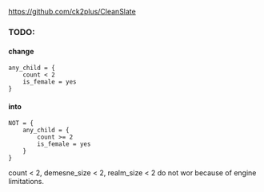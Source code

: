 https://github.com/ck2plus/CleanSlate

### TODO:
#### change
```
any_child = {
	count < 2
	is_female = yes
}
```
#### into
```
NOT = {
	any_child = {
		count >= 2
		is_female = yes
	}
}
```
count < 2, demesne_size < 2, realm_size < 2 do not wor because of engine limitations.